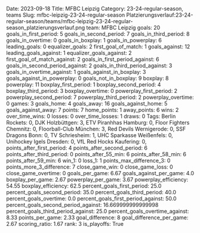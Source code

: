 Date: 2023-09-18
Title: MFBC Leipzig
Category: 23-24-regular-season, teams
Slug: mfbc-leipzig-23-24-regular-season
Platzierungsverlauf:23-24-regular-season/teams/mfbc-leipzig-23-24-regular-season_platzierungsverlauf.png
team: MFBC Leipzig
goals: 20
goals_in_first_period: 5
goals_in_second_period: 7
goals_in_third_period: 8
goals_in_overtime: 0
goals_in_boxplay: 1
goals_in_powerplay: 6
leading_goals: 0
equalizer_goals: 2
first_goal_of_match: 1
goals_against: 12
leading_goals_against: 1
equalizer_goals_against: 2
first_goal_of_match_against: 2
goals_in_first_period_against: 6
goals_in_second_period_against: 2
goals_in_third_period_against: 3
goals_in_overtime_against: 1
goals_against_in_boxplay: 3
goals_against_in_powerplay: 0
goals_not_in_boxplay: 9
boxplay: 8
powerplay: 11
boxplay_first_period: 1
boxplay_second_period: 4
boxplay_third_period: 3
boxplay_overtime: 0
powerplay_first_period: 2
powerplay_second_period: 7
powerplay_third_period: 2
powerplay_overtime: 0
games: 3
goals_home: 4
goals_away: 16
goals_against_home: 5
goals_against_away: 7
points: 7
home_points: 1
away_points: 6
wins: 2
over_time_wins: 0
losses: 0
over_time_losses: 1
draws: 0
Tags:  Berlin Rockets: 0,  DJK Holzbüttgen: 3,  ETV Piranhhas Hamburg: 0,  Floor Fighters Chemnitz: 0,  Floorball-Club München: 3,  Red Devils Wernigerode: 0,  SSF Dragons Bonn: 0,  TV Schriesheim: 1,  UHC Sparkasse Weißenfels: 0,  Unihockey Igels Dresden: 0,  VfL Red Hocks Kaufering: 0,
points_after_first_period: 4
points_after_second_period: 6
points_after_third_period: 0
points_after_55_min: 6
points_after_58_min: 6
points_after_59_min: 6
win_1: 0
loss_1: 1
points_max_difference_3: 0
points_more_3_difference: 7
close_game_win: 0
close_game_loss: 0
close_game_overtime: 0
goals_per_game: 6.67
goals_against_per_game: 4.0
boxplay_per_game: 2.67
powerplay_per_game: 3.67
powerplay_efficiency: 54.55
boxplay_efficiency: 62.5
percent_goals_first_period: 25.0
percent_goals_second_period: 35.0
percent_goals_third_period: 40.0
percent_goals_overtime: 0.0
percent_goals_first_period_against: 50.0
percent_goals_second_period_against: 16.669999999999998
percent_goals_third_period_against: 25.0
percent_goals_overtime_against: 8.33
points_per_game: 2.33
goal_difference: 8
goal_difference_per_game: 2.67
scoring_ratio: 1.67
rank: 3
is_playoffs: True
